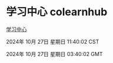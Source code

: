 # 学习中心 colearnhub
[学习中心](http://219.139.197.74:56308/colearnhub/)

2024年 10月 27日 星期日 11:40:02 CST

2024年 10月 27日 星期日 03:40:02 GMT
